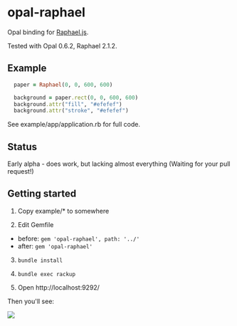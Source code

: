 opal-raphael
============

Opal binding for [Raphael.js](http://raphaeljs.com/).

Tested with Opal 0.6.2, Raphael 2.1.2.

Example
-------

```ruby
  paper = Raphael(0, 0, 600, 600)

  background = paper.rect(0, 0, 600, 600)
  background.attr("fill", "#efefef")
  background.attr("stroke", "#efefef")
```

See example/app/application.rb for full code.

Status
------

Early alpha - does work, but lacking almost everything
(Waiting for your pull request!) 

Getting started
---------------

1. Copy example/* to somewhere

2. Edit Gemfile
  * before: `gem 'opal-raphael', path: '../'`
  * after: `gem 'opal-raphael'`

3. `bundle install`

4. `bundle exec rackup`

5. Open http://localhost:9292/

Then you'll see:

![](http://gyazo.com/6c9965d12d5ad8f10667e81281866f5f.png)

